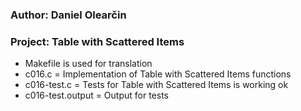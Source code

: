 ### Author: Daniel Olearčin
### Project: Table with Scattered Items
  - Makefile is used for translation
  - c016.c = Implementation of Table with Scattered Items functions
  - c016-test.c = Tests for Table with Scattered Items is working ok
  - c016-test.output = Output for tests
